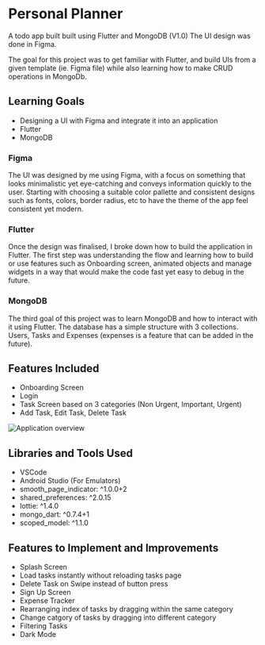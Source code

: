 # Personal Planner 

A todo app built built using Flutter and MongoDB (V1.0) The UI design was done in Figma.

The goal for this project was to get familiar with Flutter, and build UIs from a given template (ie. Figma file) while also learning how to make CRUD operations in MongoDb.

## Learning Goals
- Designing a UI with Figma and integrate it into an application
- Flutter
- MongoDB

### Figma

The UI was designed by me using Figma, with a focus on something that looks minimalistic yet eye-catching and conveys information quickly to the user. Starting with choosing a suitable color pallette and consistent designs such as fonts, colors, border radius, etc to have the theme of the app feel consistent yet modern.

### Flutter

Once the design was finalised, I broke down how to build the application in Flutter. The first step was understanding the flow and learning how to build or use features such as Onboarding screen, animated objects and manage widgets in a way that would make the code fast yet easy to debug in the future.

### MongoDB

The third goal of this project was to learn MongoDB and how to interact with it using Flutter. The database has a simple structure with 3 collections. Users, Tasks and Expenses (expenses is a feature that can be added in the future).

## Features Included
- Onboarding Screen
- Login
- Task Screen based on 3 categories (Non Urgent, Important, Urgent)
- Add Task, Edit Task, Delete Task

![Application overview](https://i.imgur.com/896weoW.gif)

## Libraries and Tools Used
- VSCode
- Android Studio (For Emulators)
- smooth_page_indicator: ^1.0.0+2
- shared_preferences: ^2.0.15
- lottie: ^1.4.0
- mongo_dart: ^0.7.4+1
- scoped_model: ^1.1.0

## Features to Implement and Improvements
- Splash Screen
- Load tasks instantly without reloading tasks page
- Delete Task on Swipe instead of button press
- Sign Up Screen
- Expense Tracker
- Rearranging index of tasks by dragging within the same category
- Change catgory of tasks by dragging into different category
- Filtering Tasks 
- Dark Mode

